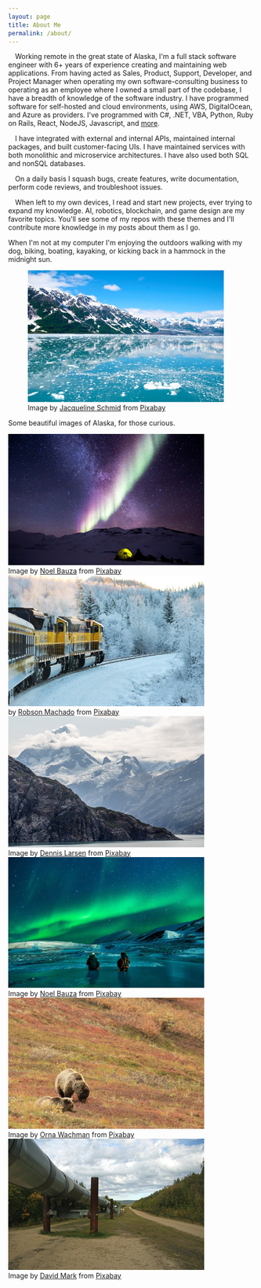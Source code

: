 ```yaml
---
layout: page
title: About Me
permalink: /about/
---
```

<div class="row">
    <div class="col-md-8">
        <p>&emsp;Working remote in the great state of Alaska, I'm a full stack software engineer with 6+ years of experience creating and maintaining web applications. From having acted as Sales, Product, Support, Developer, and Project Manager when operating my own software-consulting business to operating as an employee where I owned a small part of the codebase, I have a breadth of knowledge of the software industry. I have programmed software for self-hosted and cloud environments, using AWS, DigitalOcean, and Azure as providers. I've programmed with C#, .NET, VBA, Python, Ruby on Rails, React, NodeJS, Javascript, and <a href="https://techrez.io/resume/l-m">more</a>. </p>
        <p>&emsp;I have integrated with external and internal APIs, maintained internal packages, and built customer-facing UIs. I have maintained services with both monolithic and microservice architectures. I have also used both SQL and nonSQL databases. </p>
        <p>&emsp;On a daily basis I squash bugs, create features, write documentation, perform code reviews, and troubleshoot issues.</p>
        <p>&emsp;When left to my own devices, I read and start new projects, ever trying to expand my knowledge. AI, robotics, blockchain, and game design are my favorite topics. You'll see some of my repos with these themes and I'll contribute more knowledge in my posts about them as I go.</p>
        <p>When I'm not at my computer I'm enjoying the outdoors walking with my dog, biking, boating, kayaking, or kicking back in a hammock in the midnight sun.</p>
    </div>
    <div class="col float-right-md">
         <figure>
                <img src="/assets/images/alaska-gfb4b82344_640.jpg" alt="Beautiful Alaskan Glacier" width="400px"/>
                <figcaption>Image by <a href="https://pixabay.com/users/schmid-reportagen-646138/?utm_source=link-attribution&utm_medium=referral&utm_campaign=image&utm_content=810433">Jacqueline Schmid</a> from <a href="https://pixabay.com//?utm_source=link-attribution&utm_medium=referral&utm_campaign=image&utm_content=810433">Pixabay</a></figcaption>
        </figure>
    </div>
</div>
<p>Some beautiful images of Alaska, for those curious.</p>
<div class="row">
    <div class="col-sm">
        <img src="/assets/images/night-g3ac145e7f_640.jpg" alt="Aurora at night" width="400px"/>
        <figcaption>
            Image by <a href="https://pixabay.com/users/noel_bauza-2019050/?utm_source=link-attribution&utm_medium=referral&utm_campaign=image&utm_content=1189929">Noel Bauza</a> from <a href="https://pixabay.com//?utm_source=link-attribution&utm_medium=referral&utm_campaign=image&utm_content=1189929">Pixabay</a>
        </figcaption>
    </div>
    <div class="col-sm">
        <img src="/assets/images/train-gb2e622c06_640.jpg" alt="Alaska railroad train" width="400px"/>
        <figcaption>
                by <a href="https://pixabay.com/users/robzor-840419/?utm_source=link-attribution&utm_medium=referral&utm_campaign=image&utm_content=668964">Robson Machado</a> from <a href="https://pixabay.com//?utm_source=link-attribution&utm_medium=referral&utm_campaign=image&utm_content=668964">Pixabay</a>
        </figcaption>
    </div>
    <div class="col-sm">
        <img src="/assets/images/mountain-gcce5b9e27_640.jpg" alt="mountain range" width="400px"/>
        <figcaption>
            Image by <a href="https://pixabay.com/users/dennisflarsen-2321124/?utm_source=link-attribution&utm_medium=referral&utm_campaign=image&utm_content=4424657">Dennis Larsen</a> from <a href="https://pixabay.com//?utm_source=link-attribution&utm_medium=referral&utm_campaign=image&utm_content=4424657">Pixabay</a>
        </figcaption>
    </div>
    <div class="col-sm">
        <img src="/assets/images/aurora-g1e8d8cd8f_640.jpg" alt="Northern lights" width="400px"/>
        <figcaption>
            Image by <a href="https://pixabay.com/users/noel_bauza-2019050/?utm_source=link-attribution&utm_medium=referral&utm_campaign=image&utm_content=1185464">Noel Bauza</a> from <a href="https://pixabay.com//?utm_source=link-attribution&utm_medium=referral&utm_campaign=image&utm_content=1185464">Pixabay</a>
        </figcaption>
    </div>
    <div class="col-sm">
        <img src="/assets/images/bears-ge0a04b996_640.jpg" alt="Grizzly Bears" width="400px"/>
        <figcaption>
            Image by <a href="https://pixabay.com/users/ornaw-8155178/?utm_source=link-attribution&utm_medium=referral&utm_campaign=image&utm_content=4488321">Orna Wachman</a> from <a href="https://pixabay.com//?utm_source=link-attribution&utm_medium=referral&utm_campaign=image&utm_content=4488321">Pixabay</a>
        </figcaption>
    </div>
    <div class="col-sm">
        <img src="/assets/images/alaska-g5e6186307_640.jpg" alt="Alaska Pipeline" width="400px"/>
        <figcaption>
            Image by <a href="https://pixabay.com/users/12019-12019/?utm_source=link-attribution&utm_medium=referral&utm_campaign=image&utm_content=67304">David Mark</a> from <a href="https://pixabay.com//?utm_source=link-attribution&utm_medium=referral&utm_campaign=image&utm_content=67304">Pixabay</a>
        </figcaption>
    </div>
</div>